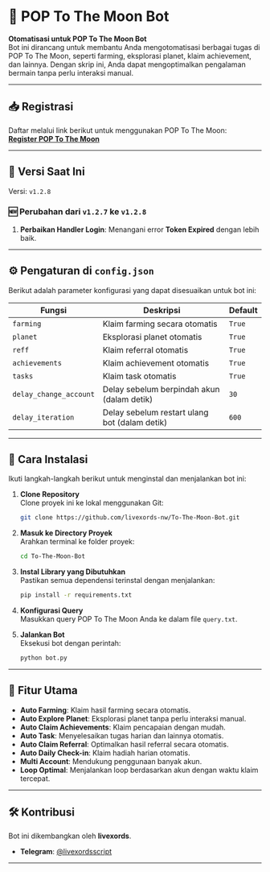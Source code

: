 # 🌙 **POP To The Moon Bot**

**Otomatisasi untuk POP To The Moon Bot**  
Bot ini dirancang untuk membantu Anda mengotomatisasi berbagai tugas di POP To The Moon, seperti farming, eksplorasi planet, klaim achievement, dan lainnya. Dengan skrip ini, Anda dapat mengoptimalkan pengalaman bermain tanpa perlu interaksi manual.

---

## 📥 **Registrasi**
Daftar melalui link berikut untuk menggunakan POP To The Moon:  
[**Register POP To The Moon**](https://t.me/PoPPtothemoon_bot/moon?startapp=7795589971)

---

## 🌟 **Versi Saat Ini**
Versi: `v1.2.8`

### 🆕 **Perubahan dari `v1.2.7` ke `v1.2.8`**
1. **Perbaikan Handler Login**: Menangani error **Token Expired** dengan lebih baik.

---

## ⚙️ **Pengaturan di `config.json`**
Berikut adalah parameter konfigurasi yang dapat disesuaikan untuk bot ini:

| **Fungsi**               | **Deskripsi**                                             | **Default** |
|---------------------------|---------------------------------------------------------|-------------|
| `farming`                | Klaim farming secara otomatis                            | `True`      |
| `planet`                 | Eksplorasi planet otomatis                               | `True`      |
| `reff`                   | Klaim referral otomatis                                  | `True`      |
| `achievements`           | Klaim achievement otomatis                               | `True`      |
| `tasks`                  | Klaim task otomatis                                      | `True`      |
| `delay_change_account`   | Delay sebelum berpindah akun (dalam detik)               | `30`        |
| `delay_iteration`        | Delay sebelum restart ulang bot (dalam detik)            | `600`       |

---

## 📖 **Cara Instalasi**
Ikuti langkah-langkah berikut untuk menginstal dan menjalankan bot ini:

1. **Clone Repository**  
   Clone proyek ini ke lokal menggunakan Git:
   ```bash
   git clone https://github.com/livexords-nw/To-The-Moon-Bot.git
   ```

2. **Masuk ke Directory Proyek**  
   Arahkan terminal ke folder proyek:
   ```bash
   cd To-The-Moon-Bot
   ```

3. **Instal Library yang Dibutuhkan**  
   Pastikan semua dependensi terinstal dengan menjalankan:
   ```bash
   pip install -r requirements.txt
   ```

4. **Konfigurasi Query**  
   Masukkan query POP To The Moon Anda ke dalam file `query.txt`.

5. **Jalankan Bot**  
   Eksekusi bot dengan perintah:
   ```bash
   python bot.py
   ```

---

## 🚀 **Fitur Utama**
- **Auto Farming**: Klaim hasil farming secara otomatis.  
- **Auto Explore Planet**: Eksplorasi planet tanpa perlu interaksi manual.  
- **Auto Claim Achievements**: Klaim pencapaian dengan mudah.  
- **Auto Task**: Menyelesaikan tugas harian dan lainnya otomatis.  
- **Auto Claim Referral**: Optimalkan hasil referral secara otomatis.  
- **Auto Daily Check-in**: Klaim hadiah harian otomatis.  
- **Multi Account**: Mendukung penggunaan banyak akun.  
- **Loop Optimal**: Menjalankan loop berdasarkan akun dengan waktu klaim tercepat.  

---

## 🛠️ **Kontribusi**
Bot ini dikembangkan oleh **livexords**.  
- **Telegram**: [@livexordsscript](https://t.me/livexordsscript)

---